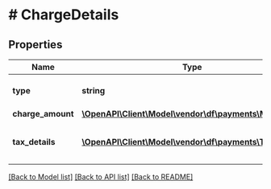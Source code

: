 # # ChargeDetails

## Properties

Name | Type | Description | Notes
------------ | ------------- | ------------- | -------------
**type** | **string** | Type of charge applied. |
**charge_amount** | [**\OpenAPI\Client\Model\vendor\df\payments\Money**](Money.md) |  |
**tax_details** | [**\OpenAPI\Client\Model\vendor\df\payments\TaxDetail[]**](TaxDetail.md) | Individual tax details per line item. | [optional]

[[Back to Model list]](../../README.md#models) [[Back to API list]](../../README.md#endpoints) [[Back to README]](../../README.md)
